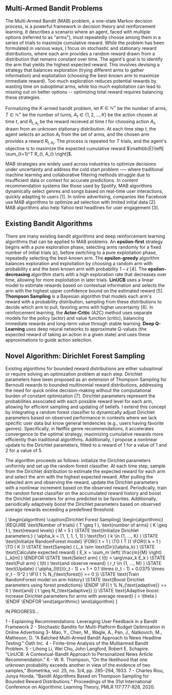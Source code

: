 ## Multi-Armed Bandit Problems

The Multi-Armed Bandit (MAB) problem, a one-state Markov decision process, is a powerful framework in decision theory and reinforcement learning. It describes a scenario where an agent, faced with multiple options (referred to as "arms"), must repeatedly choose among them in a series of trials to maximize cumulative reward. While the problem has been formulated in various ways, I focus on stochastic and stationary reward distributions, where each arm provides a random reward drawn from a distribution that remains constant over time. The agent's goal is to identify the arm that yields the highest expected reward. This involves devising a strategy that balances exploration (trying different arms to gather information) and exploitation (choosing the best-known arm to maximize immediate reward). Too much exploration reduces potential rewards by wasting time on suboptimal arms, while too much exploitation can lead to missing out on better options -- optimizing total reward requires balancing these strategies.

Formalizing the $K$-armed bandit problem, let $K \in \mathbb{N}^+$ be the number of arms, $T \in \mathbb{N}^+$ be the number of turns, $A_t \in \{1,2,...,K\}$ be the action chosen at time $t$, and $R_{t,A_t}$ be the reward recieved at time $t$ for choosing action $A_t$, drawn from an unknown stationary distribution. At each time step $t$, the agent selects an action $A_t$ from the set of arms, and the chosen arm provides a reward $R_{t, A_t}$. The process is repeated for $T$ trials, and the agent's objective is to maximize the expected cumulative reward $\mathbb{E}\left[  \sum_{t=1}^T R_{t, A_t} \right]$. 

MAB strategies are widely used across industries to optimize decisions under uncertainty and address the cold start problem -— where traditional machine learning and collaborative filtering methods struggle due to insufficient data or context for accurate predictions. In content recommendation systems like those used by Spotify, MAB algorithms dynamically select genres and songs based on real-time user interactions, quickly adapting to users [1]. In online advertising, companies like Facebook use MAB algorithms to optimize ad selection with limited initial data [2]. MAB algorithms also help Yahoo test headlines for user engagement [3].

## Existing Bandit Algorithms

There are many existing bandit algorithms and deep reinforcement learning algorithms that can be applied to MAB problems. An **epsilon-first** strategy begins with a pure exploration phase, selecting arms randomly for a fixed number of initial trials ($\epsilon$), before switching to a pure exploitation phase, repeatedly selecting the best-known arm. The **epsilon-greedy** algorithm balances exploration and exploitation by choosing a random arm with probability $\epsilon$ and the best-known arm with probability $1−\epsilon$ [4]. The **epsilon-decreasing** algorithm starts with a high exploration rate that decreases over time, allowing for more exploitation in later trials. **LinUCB** uses a linear model to estimate rewards based on contextual information and selects the arm with the highest upper confidence bound on the estimated reward [5]. **Thompson Sampling** is a Bayesian algorithm that models each arm's reward with a probability distribution, sampling from these distributions to decide which arm to pull, favoring arms with higher uncertainty [6]. In reinforcement learning, the **Actor-Critic** (A2C) method uses separate models for the policy (actor) and value function (critic), balancing immediate rewards and long-term value through stable learning. **Deep Q-Learning** uses deep neural networks to approximate Q-values (the expected reward of taking an action in a given state) and uses these approximations to guide action selection.


## Novel Algorithm: Dirichlet Forest Sampling

Existing algorithms for bounded reward distributions are either suboptimal or require solving an optimization problem at each step. Dirichlet parameters have been proposed as an extension of Thompson Sampling for Bernoulli rewards to bounded multinomial reward distributions, addressing the need for quick online decision-making without the computational burden of constant optimization [7]. Dirichlet parameters represent the probabilities associated with each possible reward level for each arm, allowing for efficient sampling and updating of beliefs. I extend this concept by integrating a random forest classifier to dynamically adjust Dirichlet parameters based on observed performance in contexts where we lack specific user data but know general tendencies (e.g., users having favorite genres). Specifically, in Netflix genre recommendations, it accelerates convergence to the optimal strategy, maximizing cumulative rewards more efficiently than traditional algorithms. Additionally, I propose a nonlinear update to the Dirichlet parameters, fitted to a reward of 1 for a value of 1 and 2 for a value of 5.

The algorithm proceeds as follows: initialize the Dirichlet parameters uniformly and set up the random forest classifier. At each time step, sample from the Dirichlet distribution to estimate the expected reward for each arm and select the arm with the highest expected reward. After pulling the selected arm and observing the reward, update the Dirichlet parameters with a nonlinear increment based on the observed reward. Periodically, train the random forest classifier on the accumulated reward history and boost the Dirichlet parameters for arms predicted to be favorites. Additionally, periodically adaptively boost the Dirichlet parameters based on observed average rewards exceeding a predefined threshold. 


\[
\begin{algorithm}
\caption{Dirichlet Forest Sampling}
\begin{algorithmic}
\REQUIRE \text{Number of trials} \( T \geq 1 \), \text{number of arms} \( K \geq 1 \), \text{reward levels} \( M = 5 \)
\STATE \text{Initialize Dirichlet parameters:} \( \alpha_k = [1, 1, 1, 1, 1] \) \text{for} \( k \in \{1, ..., K\} \)
\STATE \text{Initialize RandomForest model}
\FOR{\( t = 1 \) \TO \( T \)}
    \FOR{\( k = 1 \) \TO \( K \)}
        \STATE \text{Sample} \( L_k \sim \text{Dir}(\alpha_k) \)
        \STATE \text{Calculate expected reward} \( E_k = \sum_m \left( \frac{m}{M} \right) L_k[m] \)
    \ENDFOR
    \STATE \text{Select arm} \( I(t) = \arg\max_k E_k \)
    \STATE \text{Pull arm} \( I(t) \) \text{and observe reward} \( r_t \in \{1, ..., M\} \)
    \STATE \text{Update} \( \alpha_{I(t)}[r_t - 1] += 1 + 0.1 \times (r_t - 1) + 0.0375 \times (r_t - 1)^2 \)
    \IF{\( t \% N_{\text{forest}} == 0 \)}
        \STATE \text{Train RandomForest model on arm history}
        \STATE \text{Boost Dirichlet parameters using forest predictions}
    \ENDIF
    \IF{\( t \% N_{\text{adaptive}} == 0 \) \text{and} \( t \geq N_{\text{adaptive}} \)}
        \STATE \text{Adaptive boost: increase Dirichlet parameters for arms with average reward} \( > \theta \)
    \ENDIF
\ENDFOR
\end{algorithmic}
\end{algorithm}
\]

IN PROGRESS...








1 - Explaining Recommendations: Leveraging User Feedback in a Bandit Framework
2 - Stochastic Bandits for Multi-Platform Budget Optimization in Online Advertising
3- Mao, Y., Chen, M., Wagle, A., Pan, J., Natkovich, M., Matheson, D. "A Batched Multi-Armed Bandit Approach to News Headline Testing." Oath Inc.
4 - Finite-time Analysis of the Multiarmed Bandit Problem.
5 - Lihong Li, Wei Chu, John Langford, Robert E. Schapire. "LinUCB: A Contextual-Bandit Approach to Personalized News Article Recommendation."
6 - W. R. Thompson, “On the likelihood that one unknown probability exceeds another in view of the evidence of two samples,” Biometrika, vol. 25, no. 3/4, pp. 285–294, 1933.
7 - Charles Riou, Junya Honda. "Bandit Algorithms Based on Thompson Sampling for Bounded Reward Distributions." Proceedings of the 31st International Conference on Algorithmic Learning Theory, PMLR 117:777-826, 2020.






